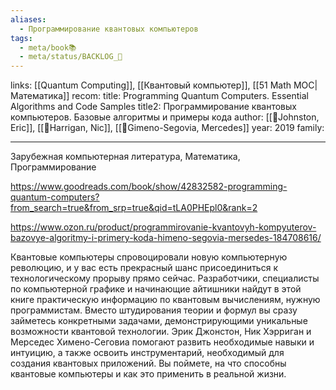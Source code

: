 ```yaml
---
aliases:
  - Программирование квантовых компьютеров
tags:
  - meta/book📚
  - meta/status/BACKLOG_🌰
---
```

links: [[Quantum Computing]], [[Квантовый компьютер]], [[51 Math MOC|Математика]]
recom: 
title: Programming Quantum Computers. Essential Algorithms and Code Samples
title2: Программирование квантовых компьютеров. Базовые алгоритмы и примеры кода
author: [[👤Johnston, Eric]], [[👤Harrigan, Nic]], [[👤Gimeno-Segovia, Mercedes]]
year: 2019
family:

---

Зарубежная компьютерная литература, Математика, Программирование

https://www.goodreads.com/book/show/42832582-programming-quantum-computers?from_search=true&from_srp=true&qid=tLA0PHEpl0&rank=2

https://www.ozon.ru/product/programmirovanie-kvantovyh-kompyuterov-bazovye-algoritmy-i-primery-koda-himeno-segovia-mersedes-184708616/


Квантовые компьютеры спровоцировали новую компьютерную революцию, и у вас есть прекрасный шанс присоединиться к технологическому прорыву прямо сейчас. Разработчики, специалисты по компьютерной графике и начинающие айтишники найдут в этой книге практическую информацию по квантовым вычислениям, нужную программистам. Вместо штудирования теории и формул вы сразу займетесь конкретными задачами, демонстрирующими уникальные возможности квантовой технологии.
Эрик Джонстон, Ник Хэрриган и Мерседес Химено-Сеговиа помогают развить необходимые навыки и интуицию, а также освоить инструментарий, необходимый для создания квантовых приложений. Вы поймете, на что способны квантовые компьютеры и как это применить в реальной жизни.

